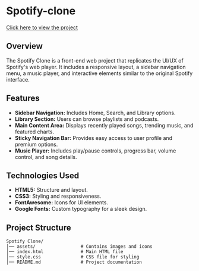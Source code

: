 # Spotify-clone

[Click here to view the project](https://pushpraj7d.github.io/Spotify-clone/)

## Overview
The Spotify Clone is a front-end web project that replicates the UI/UX of Spotify's web player. It includes a responsive layout, a sidebar navigation menu, a music player, and interactive elements similar to the original Spotify interface.

## Features
- **Sidebar Navigation:** Includes Home, Search, and Library options.
- **Library Section:** Users can browse playlists and podcasts.
- **Main Content Area:** Displays recently played songs, trending music, and featured charts.
- **Sticky Navigation Bar:** Provides easy access to user profile and premium options.
- **Music Player:** Includes play/pause controls, progress bar, volume control, and song details.

## Technologies Used
- **HTML5:** Structure and layout.
- **CSS3:** Styling and responsiveness.
- **FontAwesome:** Icons for UI elements.
- **Google Fonts:** Custom typography for a sleek design.

## Project Structure
```
Spotify Clone/
│── assets/                 # Contains images and icons
│── index.html              # Main HTML file
│── style.css               # CSS file for styling
│── README.md               # Project documentation
```
